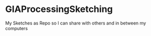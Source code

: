 # GIAProcessingSketching
My Sketches as Repo so I can share with others and in between my computers
